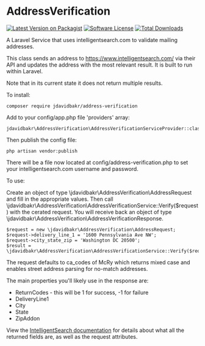 # AddressVerification

[![Latest Version on Packagist][ico-version]][link-packagist]
[![Software License][ico-license]](LICENSE.md)
[![Total Downloads][ico-downloads]][link-downloads]

A Laravel Service that uses intelligentsearch.com to validate mailing addresses.

This class sends an address to https://www.intelligentsearch.com/ via their API and updates the address with the most relevant result.  It is built to run within Laravel.

Note that in its current state it does not return multiple results.

To install:

```
composer require jdavidbakr/address-verification
```

Add to your config/app.php file 'providers' array:

```
jdavidbakr\AddressVerification\AddressVerificationServiceProvider::class
```

Then publish the config file:

```
php artisan vendor:publish
```

There will be a file now located at config/address-verification.php to set your intelligentsearch.com username and password.

To use:

Create an object of type \jdavidbakr\AddressVerification\AddressRequest and fill in the appropriate values.  Then call \jdavidbakr\AddressVerification\AddressVerificationService::Verify($request) with the cerated request.  You will receive back an object of type \jdavidbakr\AddressVerification\AddressVerificationResponse.

```
$request = new \jdavidbakr\AddressVerification\AddressRequest;
$request->delivery_line_1 = '1600 Pennsylvania Ave NW';
$request->city_state_zip = 'Washington DC 20500';
$result = \jdavidbakr\AddressVerification\AddressVerificationService::Verify($request);
```

The request defaults to ca_codes of McRy which returns mixed case and enables street address parsing for no-match addresses.

The main properties you'll likely use in the response are:

* ReturnCodes - this will be 1 for success, -1 for failure
* DeliveryLine1
* City
* State
* ZipAddon

View the [IntelligentSearch documentation](https://www.intelligentsearch.com/CorrectAddressWS/Documentation/CorrectAddress%20WebServices.pdf) for details about what all the returned fields are, as well as the request attributes.

[ico-version]: https://img.shields.io/packagist/v/jdavidbakr/address-verification.svg?style=flat-square
[ico-license]: https://img.shields.io/badge/license-MIT-brightgreen.svg?style=flat-square
[ico-downloads]: https://img.shields.io/packagist/dt/jdavidbakr/address-verification.svg?style=flat-square

[link-packagist]: https://packagist.org/packages/jdavidbakr/address-verification
[link-downloads]: https://packagist.org/packages/jdavidbakr/address-verification
[link-author]: https://github.com/jdavidbakr
[link-contributors]: ../../contributors
